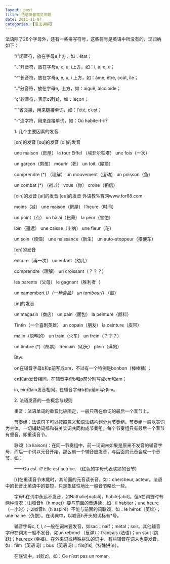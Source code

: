 ```yaml
---
layout: post
title: 法语发音常见问题
date: 2011-11-07
categories: [语法讲解]  
---
```


法语除了26个字母外，还有一些拼写符号，这些符号是英语中所没有的，现归纳如下：

　　“/”闭音符，放在字母e上方，如：état；

　　“、”开音符，放在字母a, e, u, i上方，如：l, à, è, ù；

　　“^”长音符，放在字母a, e, u, i 上方，如：âme, être, coût, île；

　　“..”分音符，放在字母e, i上方，如：aiguë, alcoloïde；

　　“ç”软音符，表示c读[s]，如：leçon；

　　“’”省文撇，用来链接单词，如：l’été, c’est；

　　“-”连字符，用来连接单词，如：Où habite-t-il?

　　1. 几个主要因素的发音

　　[on]的发音 [ou]的发音 [oi]的发音

　　une maison（房屋） la tour Eiffel （埃菲尔铁塔） une fois（一次）

　　un garçon（男孩） mourir（死） un toit（屋顶）

　　comprendre (*) （理解） un mouvement（运动） un poisson（鱼）

　　un combat (*) （战斗） vous（你） croire（相信）

　　[oin]的发音 [ai]的发音 [eu]的发音 外语教%育网www.for68.com

　　moins（减） une maison（房屋） l’heure（时间）

　　un point（点） un balai（扫帚） la peur（害怕）

　　loin（遥远） une caisse（出纳） une fleur（花）

　　un soin（烦恼） une naissance（新生） un auto-stoppeur（搭便车）

　　[en]的发音

　　encore（再一次） un enfant（幼儿）

　　comprendre（理解） un croissant（？？？）

　　les parents（父母） le gagnant（胜利者（

　　un camembert (*)（一种食品） un tambour(*) （鼓）

　　[in]的发音

　　un magasin（商店） un pain（面包） la peinture（颜料）

　　Tintin（一个喜剧英雄） un copain（朋友） la ceinture（皮带）

　　malin（聪明的） un train（火车） un frein（？？？）

　　un timbre (*)（邮票） demain（明天） plein（满的）

　　Btw:

　　on在辅音字母b和p前写成om，不过有一个特例是bonbon（棒棒糖）；

　　en和an发音相同，在辅音字母b和p前分别写成em和am；

　　in, ein和ain发音相同，在辅音字母b和p前in写作im。

　　2. 法语发音的一些概念与规则

　　重音：法语单词的重音比较固定，一般只落在单词的最后一个音节上。

　　节奏组：法语句子可以按照意义和语法结构划分为节奏组。节奏组一般以实词为主体，一切辅助词都和有关实词共同构成节奏组。每个节奏组只有最后一个音节有重音，即重读音节。

　　联颂（la liaison)：在同一节奏组中，前一词词末如果是原来不发音的辅音字母，而后一个词以元音开始，那么前一个辅音应发音，与后面的元音合成一个音节。如：

　　——Ou est-il? Elle est actrice. （红色的字母代表联颂的音节）

　　[r]在重读音节末尾时，其前面的元音读长音。如：chercheur, acteur。法语中的长音比英语中的要短，只是象征性地比一般音节略长一些。

　　字母h在词中永远不发音，如Nathalie[natali]，habite[abit]。但h在词首时有两种情况：⑴哑音h（h muet）要与前面的音连读，如：il habiter；une heure（一小时）；⑵嘘音h（h aspiré）不能与前面的词联颂，如：le héros（英雄）；une haine（仇恨）。在词典中，以嘘音h开头的词标有*号。

　　辅音字母c, f, l, r一般在词末要发音，如sac；naïf；métal；soir。其他辅音字母在词末一般不发音，如un rebond （反弹）；français (法语)；un saut (跳跃)；heureux (幸福)。在外来词或特殊拼法的词中，有些辅音在词末也要发音，如：film（英语词）；bus（英语词）；fils[fis]（特殊拼法）。

　　在联诵中，s读[z]，如：Ce n’est pas un roman.
